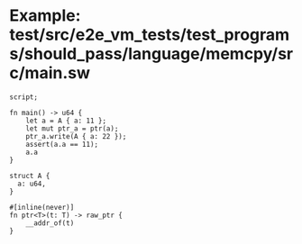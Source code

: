 # Example: test/src/e2e_vm_tests/test_programs/should_pass/language/memcpy/src/main.sw

```sway
script;

fn main() -> u64 {
    let a = A { a: 11 };
    let mut ptr_a = ptr(a);
    ptr_a.write(A { a: 22 });
    assert(a.a == 11);
    a.a
}

struct A {
  a: u64,
}

#[inline(never)]
fn ptr<T>(t: T) -> raw_ptr {
    __addr_of(t)
}

```
